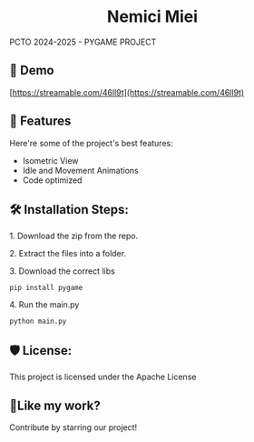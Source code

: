 <h1 align="center" id="title">Nemici Miei</h1>

<p id="description">PCTO 2024-2025 - PYGAME PROJECT</p>

<h2>🚀 Demo</h2>

[https://streamable.com/46ll9t](https://streamable.com/46ll9t)

  
  
<h2>🧐 Features</h2>

Here're some of the project's best features:

*   Isometric View
*   Idle and Movement Animations
*   Code optimized

<h2>🛠️ Installation Steps:</h2>

<p>1. Download the zip from the repo.</p>

<p>2. Extract the files into a folder.</p>

<p>3. Download the correct libs</p>

```
pip install pygame
```

<p>4. Run the main.py</p>

```
python main.py
```

<h2>🛡️ License:</h2>

This project is licensed under the Apache License

<h2>💖Like my work?</h2>

Contribute by starring our project!
